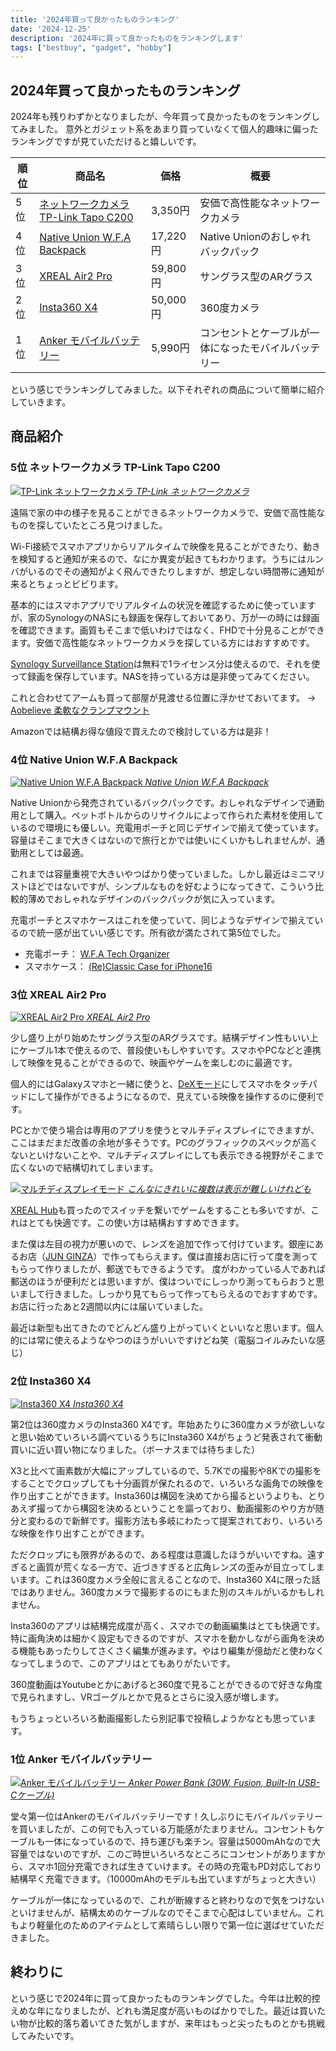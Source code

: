 ```yaml
---
title: '2024年買って良かったものランキング'
date: '2024-12-25'
description: '2024年に買って良かったものをランキングします'
tags: ["bestbuy", "gadget", "hobby"]
---
```


## 2024年買って良かったものランキング

2024年も残りわずかとなりましたが、今年買って良かったものをランキングしてみました。
意外とガジェット系をあまり買っていなくて個人的趣味に偏ったランキングですが見ていただけると嬉しいです。

| 順位 | 商品名                                                                            | 価格     | 概要                                                 |
| ---- | --------------------------------------------------------------------------------- | -------- | ---------------------------------------------------- |
| 5位  | [ネットワークカメラ TP-Link Tapo C200](#5位-ネットワークカメラ-tp-link-tapo-c200) | 3,350円  | 安価で高性能なネットワークカメラ                     |
| 4位  | [Native Union W.F.A Backpack](#4位-native-union-wfa-backpack)                     | 17,220円 | Native Unionのおしゃれバックパック                   |
| 3位  | [XREAL Air2 Pro](#3位-xreal-air2-pro)                                             | 59,800円 | サングラス型のARグラス                               |
| 2位  | [Insta360 X4](#2位-insta360-x4)                                                   | 50,000円 | 360度カメラ                                          |
| 1位  | [Anker モバイルバッテリー](#1位-anker-モバイルバッテリー)                         | 5,990円  | コンセントとケーブルが一体になったモバイルバッテリー |


という感じでランキングしてみました。以下それぞれの商品について簡単に紹介していきます。

## 商品紹介

### 5位 ネットワークカメラ TP-Link Tapo C200

[![TP-Link ネットワークカメラ](https://m.media-amazon.com/images/I/41fMRMNbVsS._AC_SL1000_.jpg)
*TP-Link ネットワークカメラ*](https://www.amazon.co.jp/dp/B07YG7RNF2)

遠隔で家の中の様子を見ることができるネットワークカメラで、安価で高性能なものを探していたところ見つけました。

Wi-Fi接続でスマホアプリからリアルタイムで映像を見ることができたり、動きを検知すると通知が来るので、なにか異変が起きてもわかります。うちにはルンバがいるのでその通知がよく飛んできたりしますが、想定しない時間帯に通知が来るとちょっとビビります。

基本的にはスマホアプリでリアルタイムの状況を確認するために使っていますが、家のSynologyのNASにも録画を保存しておいてあり、万が一の時には録画を確認できます。画質もそこまで低いわけではなく、FHDで十分見ることができます。安価で高性能なネットワークカメラを探している方にはおすすめです。

[Synology Surveillance Station](https://www.synology.com/ja-jp/surveillance)は無料で1ライセンス分は使えるので、それを使って録画を保存しています。NASを持っている方は是非使ってみてください。



これと合わせてアームも買って部屋が見渡せる位置に浮かせておいてます。 → [Aobelieve 柔軟なクランプマウント](https://www.amazon.co.jp/dp/B0BHQTXNZX)

Amazonでは結構お得な値段で買えたので検討している方は是非！


### 4位 Native Union W.F.A Backpack

[![Native Union W.F.A Backpack](https://www.nativeunion.com/cdn/shop/files/WFA_backpack_kraft_01_700x.png)
*Native Union W.F.A Backpack*](https://www.nativeunion.com/products/w-f-a-backpack?variant=42909326606475)

Native Unionから発売されているバックパックです。おしゃれなデザインで通勤用として購入。ペットボトルからのリサイクルによって作られた素材を使用しているので環境にも優しい。充電用ポーチと同じデザインで揃えて使っています。容量はそこまで大きくはないので旅行とかでは使いにくいかもしれませんが、通勤用としては最適。

これまでは容量重視で大きいやつばかり使っていました。しかし最近はミニマリストほどではないですが、シンプルなものを好むようになってきて、こういう比較的薄めでおしゃれなデザインのバックパックが気に入っています。

充電ポーチとスマホケースはこれを使っていて、同じようなデザインで揃えているので統一感が出ていい感じです。所有欲が満たされて第5位でした。

- 充電ポーチ： [W.F.A Tech Organizer](https://www.nativeunion.com/products/w-f-a-organizer?variant=42909343121547)
- スマホケース： [(Re)Classic Case for iPhone16](https://www.nativeunion.com/products/reclassic-case-for-iphone-16?variant=42708262486155)


### 3位 XREAL Air2 Pro

[![XREAL Air2 Pro](https://jp.shop.xreal.com/cdn/shop/files/air2pro.jpg)
*XREAL Air2 Pro*](https://www.xreal.com/jp/air2)

少し盛り上がり始めたサングラス型のARグラスです。結構デザイン性もいい上にケーブル1本で使えるので、普段使いもしやすいです。スマホやPCなどと連携して映像を見ることができるので、映画やゲームを楽しむのに最適です。

個人的にはGalaxyスマホと一緒に使うと、[DeXモード](https://www.samsung.com/jp/apps/samsung-dex/)にしてスマホをタッチパッドにして操作ができるようになるので、見えている映像を操作するのに便利です。

PCとかで使う場合は専用のアプリを使うとマルチディスプレイにできますが、ここはまだまだ改善の余地が多そうです。PCのグラフィックのスペックが高くないといけないことや、マルチディスプレイにしても表示できる視野がそこまで広くないので結構切れてしまいます。

[![マルチディスプレイモード](https://resource.xreal.com/www-xreal-com/images/ar/multi_wins.webp)
*こんなにきれいに複数は表示が難しいけれども*](https://www.xreal.com/jp/ar)

[XREAL Hub](https://jp.shop.xreal.com/products/xreal-hub-1)も買ったのでスイッチを繋いでゲームをすることも多いですが、これはとても快適です。この使い方は結構おすすめできます。

また僕は左目の視力が悪いので、レンズを追加で作って付けています。銀座にあるお店（[JUN GINZA](https://junginza.com/xreal)）で作ってもらえます。僕は直接お店に行って度を測ってもらって作りましたが、郵送でもできるようです。 度がわかっている人であれば郵送のほうが便利だとは思いますが、僕はついでにしっかり測ってもらおうと思いまして行きました。しっかり見てもらって作ってもらえるのでおすすめです。お店に行ったあと2週間以内には届いていました。

最近は新型も出てきたのでどんどん盛り上がっていくといいなと思います。個人的には常に使えるようなやつのほうがいいですけどね笑（電脳コイルみたいな感じ）

### 2位 Insta360 X4

[![Insta360 X4](/bestbuy2024/insta360x4.webp)
*Insta360 X4*](https://www.insta360.com/jp/product/insta360-x4)

第2位は360度カメラのInsta360 X4です。年始あたりに360度カメラが欲しいなと思い始めていろいろ調べているうちにInsta360 X4がちょうど発表されて衝動買いに近い買い物になりました。（ボーナスまでは待ちました）

X3と比べて画素数が大幅にアップしているので、5.7Kでの撮影や8Kでの撮影をすることでクロップしても十分画質が保たれるので、いろいろな画角での映像を作り出すことができます。Insta360は構図を決めてから撮るというよりも、とりあえず撮ってから構図を決めるということを謳っており、動画撮影のやり方が随分と変わるので新鮮です。撮影方法も多岐にわたって提案されており、いろいろな映像を作り出すことができます。

ただクロップにも限界があるので、ある程度は意識したほうがいいですね。遠すぎると画質が荒くなる一方で、近づきすぎると広角レンズの歪みが目立ってしまいます。これは360度カメラ全般に言えることなので、Insta360 X4に限った話ではありません。360度カメラで撮影するのにもまた別のスキルがいるかもしれません。

Insta360のアプリは結構完成度が高く、スマホでの動画編集はとても快適です。特に画角決めは細かく設定もできるのですが、スマホを動かしながら画角を決める機能もあったりしてさくさく編集が進みます。やはり編集が億劫だと使わなくなってしまうので、このアプリはとてもありがたいです。

360度動画はYoutubeとかにあげると360度で見ることができるので好きな角度で見られますし、VRゴーグルとかで見るとさらに没入感が増します。

もうちょっといろいろ動画撮影したら別記事で投稿しようかなとも思っています。

### 1位 Anker モバイルバッテリー

[![Anker モバイルバッテリー](https://www.ankerjapan.com/cdn/shop/files/A1636-main.jpg)
*Anker Power Bank (30W, Fusion, Built-In USB-Cケーブル)*](https://www.ankerjapan.com/products/a1636?_pos=7&_fid=7e41292bd&_ss=c?variant=43926379397281)


堂々第一位はAnkerのモバイルバッテリーです！久しぶりにモバイルバッテリーを買いましたが、この何でも入っている万能感がたまりません。コンセントもケーブルも一体になっているので、持ち運びも楽チン。容量は5000mAhなので大容量ではないのですが、このご時世いろいろなところにコンセントがありますから、スマホ1回分充電できれば生きていけます。その時の充電もPD対応しており結構早く充電できます。（10000mAhのモデルも出ていますがちょっと大きい）

ケーブルが一体になっているので、これが断線すると終わりなので気をつけないといけませんが、結構太めのケーブルなのでそこまで心配はしていません。これもより軽量化のためのアイテムとして素晴らしい限りで第一位に選ばせていただきました。

## 終わりに

という感じで2024年に買って良かったものランキングでした。今年は比較的控えめな年になりましたが、どれも満足度が高いものばかりでした。最近は買いたい物が比較的落ち着いてきた気がしますが、来年はもっと尖ったものとかも挑戦してみたいです。
